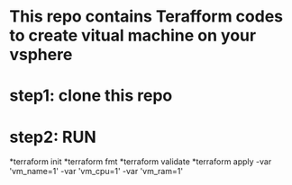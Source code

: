 # This repo contains Terafform codes to create vitual machine on your vsphere 

# step1: clone this repo

# step2: RUN

*terraform init
*terraform fmt
*terraform validate
*terraform apply -var 'vm_name=1' -var 'vm_cpu=1' -var 'vm_ram=1'
